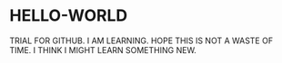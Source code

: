 # HELLO-WORLD
TRIAL FOR GITHUB.
I AM LEARNING.
HOPE THIS IS NOT A WASTE OF TIME.
I THINK I MIGHT LEARN SOMETHING NEW.
